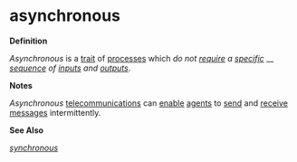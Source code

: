 # asynchronous

**Definition**

_Asynchronous_ is a [trait](https://github.com/gcassel/Modular-Organization-Terminology/blob/master/terms/trait.md) of [processes](https://github.com/gcassel/Modular-Organization-Terminology/blob/master/terms/process.md) which _do not_ [_require_](https://github.com/gcassel/Modular-Organization-Terminology/blob/master/terms/requirement.md) _a_ [_specific_](https://github.com/gcassel/Modular-Organization-Terminology/blob/master/terms/specific.md) __ [_sequence_](https://github.com/gcassel/Modular-Organization-Terminology/blob/master/terms/sequence.md) _of_ [_inputs_](https://github.com/gcassel/Modular-Organization-Terminology/blob/master/terms/input.md) _and_ [_outputs_](https://github.com/gcassel/Modular-Organization-Terminology/blob/master/terms/output.md).

**Notes**

_Asynchronous_ [telecommunications](https://github.com/gcassel/Modular-Organization-Terminology/blob/master/terms/telecommunicate.md) can [enable](https://github.com/gcassel/Modular-Organization-Terminology/blob/master/terms/enable.md) [agents](https://github.com/gcassel/Modular-Organization-Terminology/blob/master/terms/agent.md) to [send](https://github.com/gcassel/Modular-Organization-Terminology/blob/master/terms/send.md) and [receive](https://github.com/gcassel/Modular-Organization-Terminology/blob/master/terms/receive.md) [messages](https://github.com/gcassel/Modular-Organization-Terminology/blob/master/terms/message.md) intermittently.

**See Also**

[_synchronous_](https://github.com/gcassel/Modular-Organization-Terminology/blob/master/terms/synchronous.md)

